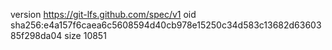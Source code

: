 version https://git-lfs.github.com/spec/v1
oid sha256:e4a157f6caea6c5608594d40cb978e15250c34d583c13682d6360385f298da04
size 10851
